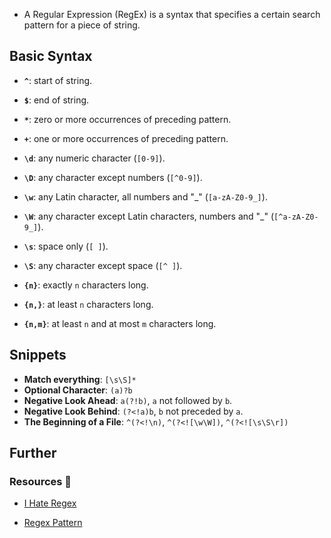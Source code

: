 - A Regular Expression (RegEx) is a syntax that specifies a certain search pattern for a piece of string.
## Basic Syntax

- **`^`**: start of string.
- **`$`**: end of string.
- **`*`**: zero or more occurrences of preceding pattern.
- **`+`**: one or more occurrences of preceding pattern.

- **`\d`**: any numeric character (`[0-9]`).
- **`\D`**: any character except numbers (`[^0-9]`).
- **`\w`**: any Latin character, all numbers and "_" (`[a-zA-Z0-9_]`).
- **`\W`**: any character except Latin characters, numbers and "_" (`[^a-zA-Z0-9_]`).
- **`\s`**: space only (`[ ]`).
- **`\S`**: any character except space (`[^ ]`).

- **`{n}`**: exactly `n` characters long.
- **`{n,}`**: at least `n` characters long.
- **`{n,m}`**: at least `n` and at most `m` characters long.

## Snippets

- **Match everything**: `[\s\S]*`
- **Optional Character**: `(a)?b`
- **Negative Look Ahead**: `a(?!b)`, `a` not followed by `b`.
- **Negative Look Behind**: `(?<!a)b`, `b` not preceded by `a`.
- **The Beginning of a File**: `^(?<!\n)`, `^(?<![\w\W])`, `^(?<![\s\S\r])`

## Further

### Resources 🧩

- [I Hate Regex](https://ihateregex.io/expr/)

- [Regex Pattern](https://regexpattern.com/strong-password/)